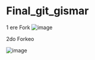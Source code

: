 # Final_git_gismar

1 ere Fork 
![image](https://github.com/Gismar-Diaz/Gismar-soto-diaz/assets/169730544/0f0a7cae-ca12-4da1-92e7-1df92982f08a)

2do Forkeo

![image](https://github.com/Gismar-Diaz/Gismar-soto-diaz/assets/169730544/8cc5c47d-0bac-47e6-ad5c-78a8189b8049)
